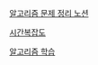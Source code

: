 [알고리즘 문제 정리 노션](https://www.notion.so/77282ad3b78c4abbb2c034b1b8ad8019?v=e8838f63fa36461b96f5678b75d4c741&pvs=4)

[시간복잡도](https://www.notion.so/b3ba74fe777749b980193e694c3685e5?pvs=4)

[알고리즘 학습](https://www.notion.so/d884efffe63c4387b3b9884db0399e91?pvs=4)
